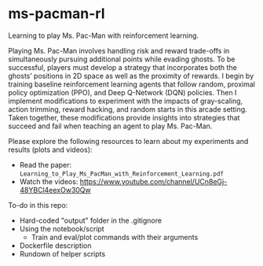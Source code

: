 # ms-pacman-rl
Learning to play Ms. Pac-Man with reinforcement learning.

Playing Ms. Pac-Man involves handling risk and reward trade-offs in simultaneously pursuing additional points while evading ghosts. To be successful, players must develop a strategy that incorporates both the ghosts’ positions in 2D space as well as the proximity of rewards. I begin by training baseline reinforcement learning agents that follow random, proximal policy optimization (PPO), and Deep Q-Network (DQN) policies. Then I implement modifications to experiment with the impacts of gray-scaling, action trimming, reward hacking, and random starts in this arcade setting. Taken together, these modifications provide insights into strategies that succeed and fail when teaching an agent to play Ms. Pac-Man.

Please explore the following resources to learn about my experiments and results (plots and videos):
  - Read the paper: `Learning_to_Play_Ms_PacMan_with_Reinforcement_Learning.pdf`
  - Watch the videos: https://www.youtube.com/channel/UCn8eGj-48YBCl4eexOw30Qw

To-do in this repo:
- Hard-coded "output" folder in the .gitignore
- Using the notebook/script
  - Train and eval/plot commands with their arguments
- Dockerfile description
- Rundown of helper scripts
